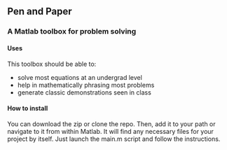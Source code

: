 ## Pen and Paper
### A Matlab toolbox for problem solving

#### Uses
This toolbox should be able to:
* solve most equations at an undergrad level
* help in mathematically phrasing most problems
* generate classic demonstrations seen in class

#### How to install
You can download the zip or clone the repo.
Then, add it to your path or navigate to it from within Matlab.
It will find any necessary files for your project by itself.
Just launch the main.m script and follow the instructions.
